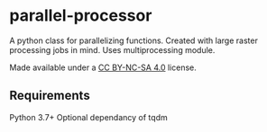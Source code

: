 # parallel-processor
 A python class for parallelizing functions. Created with large raster processing jobs in mind. Uses multiprocessing module.

Made available under a [CC BY-NC-SA 4.0](https://creativecommons.org/licenses/by-nc-sa/4.0/) license.

## Requirements
Python 3.7+
Optional dependancy of tqdm
